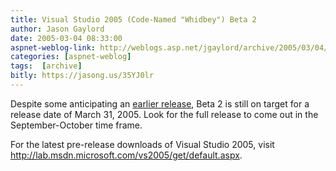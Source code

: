 ```yaml
---
title: Visual Studio 2005 (Code-Named "Whidbey") Beta 2
author: Jason Gaylord
date: 2005-03-04 08:33:00
aspnet-weblog-link: http://weblogs.asp.net/jgaylord/archive/2005/03/04/385047.aspx
categories: [aspnet-weblog]
tags:  [archive]
bitly: https://jasong.us/35YJ0lr
---
```


Despite some anticipating an [earlier release](http://wesnerm.blogs.com/net_undocumented/2005/03/whidbey_beta_2_.html), Beta 2 is still on target for a release date of March 31, 2005. Look for the full release to come out in the September-October time frame.

For the latest pre-release downloads of Visual Studio 2005, visit http://lab.msdn.microsoft.com/vs2005/get/default.aspx.